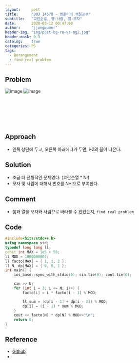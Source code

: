 ```yaml
---
layout:     post
title:      "BOJ 14578 - 영훈이의 색칠공부"
subtitle:   "교란순열, 행-사람, 열-모자"
date:       2020-03-12 00:47:00
author:     "jjongwuner"
header-img: "img/post-bg-re-vs-ng2.jpg"
header-mask: 0.3
catalog:    true
categories: PS
tags:
  - Derangement
  - find real problem
---
```


## Problem
![image](https://user-images.githubusercontent.com/16419202/76434716-61616200-63f9-11ea-89e4-6000aa73c869.png)
![image](https://user-images.githubusercontent.com/16419202/76434743-6cb48d80-63f9-11ea-8477-594f0096f1e9.png)


<br><br><br><br><br>
## Approach
- 왼쪽 상단에 두고, 오른쪽 아래에다가 두면, i-2의 꼴이 나온다. 

## Solution
- 조금 더 전형적인 문제였다. (교란순열 * N!) 
- 모자 및 사람에 대해서 번호를 N*!으로 부여한다.

## Comment
- 행과 열을 모자와 사람으로 바라볼 수 있었는지, `find real problem`

## Code
```cpp
#include<bits/stdc++.h>
using namespace std;
typedef long long ll;
const int MAX = 1e5 + 50;
ll MOD = 1000000007;
ll facto[MAX] = { 1, 1, 2 };
ll N, dp[MAX] = { 0, 0, 1 };
int main() {
	ios_base::sync_with_stdio(0); cin.tie(0); cout.tie(0);

	cin >> N;
	for (int i = 3; i <= N; i++) {
		facto[i] = i * facto[i - 1] % MOD;

		ll sum = (dp[i - 1] + dp[i - 2]) % MOD;
		dp[i] = (i - 1) * sum % MOD;
	}
	cout << facto[N] * dp[N] % MOD<<"\n";
	return 0;
}
```

## Reference
- [Github](https://github.com/jongwuner/ps-study/blob/master/exercise/BOJ/14578.cpp)
- 